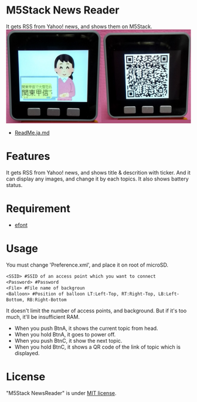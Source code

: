 # M5Stack News Reader
It gets RSS from Yahoo! news, and shows them on M5Stack.
![Image](view.jpg)
* [ReadMe.ja.md](/ReadMe.ja.md)

# Features
It gets RSS from Yahoo! news, and shows title & descrition with ticker.
And it can display any images, and change it by each topics.
It also shows battery status.

# Requirement
* [efont](https://github.com/tanakamasayuki/efont.git)

# Usage
You must change 'Preference.xml', and place it on root of microSD.
```
<SSID> #SSID of an access point which you want to connect
<Password> #Password
<File> #File name of backgroun
<Balloon> #Position of balloon LT:Left-Top, RT:Right-Top, LB:Left-Bottom, RB:Right-Bottom
```
It doesn't limit the number of access points, and background. But if it's too much, it'll be insufficient RAM.

* When you push BtnA, it shows the current topic from head.
* When you hold BtnA, it goes to power off.
* When you push BtnC, it show the next topic.
* When you hold BtnC, it shows a QR code of the link of topic which is displayed.

# License
"M5Stack NewsReader" is under [MIT license](https://en.wikipedia.org/wiki/MIT_License).
